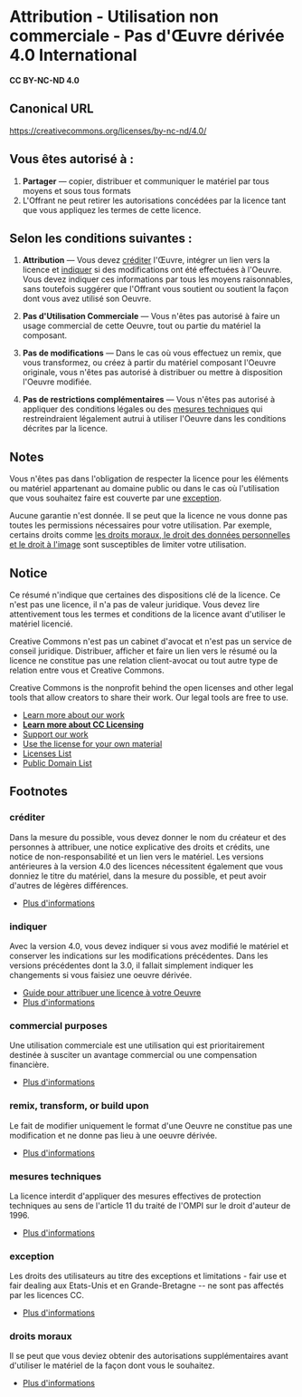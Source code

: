# Attribution - Utilisation non commerciale - Pas d'Œuvre dérivée 4.0 International

**CC BY-NC-ND 4.0**

## Canonical URL
https://creativecommons.org/licenses/by-nc-nd/4.0/

## Vous êtes autorisé à :

1. **Partager** — copier, distribuer et communiquer le matériel par tous moyens et sous tous formats
2. L'Offrant ne peut retirer les autorisations concédées par la licence tant que vous appliquez les termes de cette licence.

## Selon les conditions suivantes :

1. **Attribution** — Vous devez [créditer](#créditer) l'Œuvre, intégrer un lien vers la licence et [indiquer](#indiquer) si des modifications ont été effectuées à l'Oeuvre. Vous devez indiquer ces informations par tous les moyens raisonnables, sans toutefois suggérer que l'Offrant vous soutient ou soutient la façon dont vous avez utilisé son Oeuvre.

2. **Pas d'Utilisation Commerciale** — Vous n'êtes pas autorisé à faire un usage commercial de cette Oeuvre, tout ou partie du matériel la composant.

3. **Pas de modifications** — Dans le cas où vous effectuez un remix, que vous transformez, ou créez à partir du matériel composant l'Oeuvre originale, vous n'êtes pas autorisé à distribuer ou mettre à disposition l'Oeuvre modifiée.

4. **Pas de restrictions complémentaires** — Vous n'êtes pas autorisé à appliquer des conditions légales ou des [mesures techniques](#mesures-techniques) qui restreindraient légalement autrui à utiliser l'Oeuvre dans les conditions décrites par la licence.

## Notes

Vous n'êtes pas dans l'obligation de respecter la licence pour les éléments ou matériel appartenant au domaine public ou dans le cas où l'utilisation que vous souhaitez faire est couverte par une [exception](#exception).

Aucune garantie n'est donnée. Il se peut que la licence ne vous donne pas toutes les permissions nécessaires pour votre utilisation. Par exemple, certains droits comme [les droits moraux, le droit des données personnelles et le droit à l'image](#droits-moraux) sont susceptibles de limiter votre utilisation.

## Notice

Ce résumé n'indique que certaines des dispositions clé de la licence. Ce n'est pas une licence, il n'a pas de valeur juridique. Vous devez lire attentivement tous les termes et conditions de la licence avant d'utiliser le matériel licencié.

Creative Commons n'est pas un cabinet d'avocat et n'est pas un service de conseil juridique. Distribuer, afficher et faire un lien vers le résumé ou la licence ne constitue pas une relation client-avocat ou tout autre type de relation entre vous et Creative Commons.

Creative Commons is the nonprofit behind the open licenses and other legal tools that allow creators to share their work. Our legal tools are free to use.

- [Learn more about our work](https://creativecommons.org/about/)
- [**Learn more about CC Licensing**](https://creativecommons.org/share-your-work/cclicenses/)
- [Support our work](https://creativecommons.org/donate/)
- [Use the license for your own material](https://creativecommons.org/choose/)
- [Licenses List](https://creativecommons.org/licenses/list.fr)
- [Public Domain List](https://creativecommons.org/publicdomain/list.fr)

## Footnotes

### créditer
Dans la mesure du possible, vous devez donner le nom du créateur et des personnes à attribuer, une notice explicative des droits et crédits, une notice de non-responsabilité et un lien vers le matériel. Les versions antérieures à la version 4.0 des licences nécessitent également que vous donniez le titre du matériel, dans la mesure du possible, et peut avoir d'autres de légères différences.

- [Plus d'informations](https://wiki.creativecommons.org/License_Versions#Detailed_attribution_comparison_chart)

### indiquer
Avec la version 4.0, vous devez indiquer si vous avez modifié le matériel et conserver les indications sur les modifications précédentes. Dans les versions précédentes dont la 3.0, il fallait simplement indiquer les changements si vous faisiez une oeuvre dérivée.

- [Guide pour attribuer une licence à votre Oeuvre](https://wiki.creativecommons.org/Best_practices_for_attribution#This_is_a_good_attribution_for_material_you_modified_slightly)
- [Plus d'informations](https://wiki.creativecommons.org/License_Versions#Modifications_and_adaptations_must_be_marked_as_such)

### commercial purposes
Une utilisation commerciale est une utilisation qui est prioritairement destinée à susciter un avantage commercial ou une compensation financière.

- [Plus d'informations](https://creativecommons.org/faq/#does-my-use-violate-the-noncommercial-clause-of-the-licenses)

### remix, transform, or build upon
Le fait de modifier uniquement le format d'une Oeuvre ne constitue pas une modification et ne donne pas lieu à une oeuvre dérivée.

- [Plus d'informations](https://creativecommons.org/faq/#when-is-my-use-considered-an-adaptation)

### mesures techniques
La licence interdit d'appliquer des mesures effectives de protection techniques au sens de l'article 11 du traité de l'OMPI sur le droit d'auteur de 1996.

- [Plus d'informations](https://wiki.creativecommons.org/License_Versions#Application_of_effective_technological_measures_by_users_of_CC-licensed_works_prohibited)

### exception
Les droits des utilisateurs au titre des exceptions et limitations - fair use et fair dealing aux Etats-Unis et en Grande-Bretagne -- ne sont pas affectés par les licences CC.

- [Plus d'informations](https://wiki.creativecommons.org/Frequently_Asked_Questions#Do_Creative_Commons_licenses_affect_exceptions_and_limitations_to_copyright.2C_such_as_fair_dealing_and_fair_use.3F)

### droits moraux
Il se peut que vous deviez obtenir des autorisations supplémentaires avant d'utiliser le matériel de la façon dont vous le souhaitez.

- [Plus d'informations](https://wiki.creativecommons.org/Considerations_for_licensors_and_licensees)
